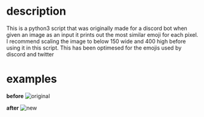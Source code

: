 # description
This is a python3 script that was originally made for a discord bot when given an image as an input it prints out the most similar emoji for each pixel. I recommend scaling the image to below 150 wide and 400 high before using it in this script. This has been optimesed for the emojis used by discord and twitter

# examples
**before** ![original](https://i.imgur.com/fFj53pC.jpg)

**after** ![new](https://i.imgur.com/Z3y4zIE.png)
